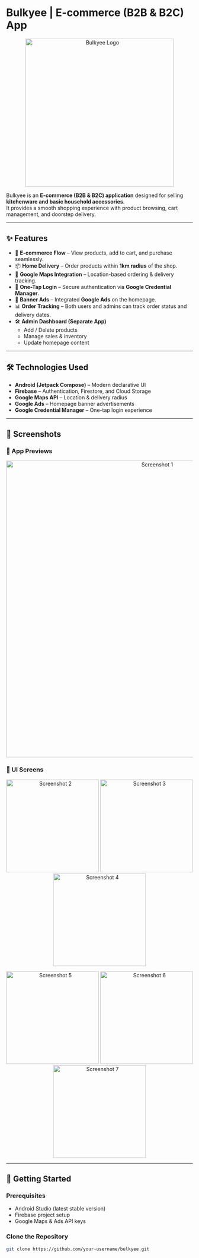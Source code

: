 # Bulkyee | E-commerce (B2B & B2C) App

<p align="center">
  <img src="https://github.com/user-attachments/assets/b0afaca7-eec9-46b2-aa31-e813278d6eae" alt="Bulkyee Logo" width="400"/>
</p>

Bulkyee is an **E-commerce (B2B & B2C) application** designed for selling **kitchenware and basic household accessories**.  
It provides a smooth shopping experience with product browsing, cart management, and doorstep delivery.  

---

## ✨ Features

- 🛒 **E-commerce Flow** – View products, add to cart, and purchase seamlessly.  
- 📦 **Home Delivery** – Order products within **1km radius** of the shop.  
- 📍 **Google Maps Integration** – Location-based ordering & delivery tracking.  
- 👤 **One-Tap Login** – Secure authentication via **Google Credential Manager**.  
- 📢 **Banner Ads** – Integrated **Google Ads** on the homepage.  
- 📊 **Order Tracking** – Both users and admins can track order status and delivery dates.  
- 🛠️ **Admin Dashboard (Separate App)**  
  - Add / Delete products  
  - Manage sales & inventory  
  - Update homepage content  

---

## 🛠️ Technologies Used

- **Android (Jetpack Compose)** – Modern declarative UI  
- **Firebase** – Authentication, Firestore, and Cloud Storage  
- **Google Maps API** – Location & delivery radius  
- **Google Ads** – Homepage banner advertisements  
- **Google Credential Manager** – One-tap login experience  

---

## 📸 Screenshots

### 📱 App Previews
<p align="center">
  <img src="https://github.com/user-attachments/assets/d7c5b8ab-9db2-4d9b-adb5-3b3078aa3498" alt="Screenshot 1" width="800"/>
</p>

### 📱 UI Screens
<p align="center">
  <img src="https://github.com/user-attachments/assets/95fdfe38-0ec9-4f8d-95c4-336bbc15a45d" alt="Screenshot 2" width="250"/>
  <img src="https://github.com/user-attachments/assets/d9a9fdef-2b86-43b8-b323-d66fd0a39b11" alt="Screenshot 3" width="250"/>
  <img src="https://github.com/user-attachments/assets/4ab17dff-6c45-4dc9-9ce7-0eec0e2d01b0" alt="Screenshot 4" width="250"/>
</p>

<p align="center">
  <img src="https://github.com/user-attachments/assets/b857c87f-21dd-401b-8040-71a434b61a63" alt="Screenshot 5" width="250"/>
  <img src="https://github.com/user-attachments/assets/b6316c0c-ac68-48d4-ba84-7a61db931f75" alt="Screenshot 6" width="250"/>
  <img src="https://github.com/user-attachments/assets/063d8e03-dcfe-4516-bf8a-865b58984c22" alt="Screenshot 7" width="250"/>
</p>

---

## 🚀 Getting Started

### Prerequisites
- Android Studio (latest stable version)  
- Firebase project setup  
- Google Maps & Ads API keys  

### Clone the Repository
```bash
git clone https://github.com/your-username/bulkyee.git
